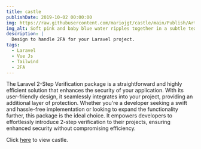 ```yaml
---
title: castle
publishDate: 2019-10-02 00:00:00
img: https://raw.githubusercontent.com/mariojgt/castle/main/Publish/Art/logo.png
img_alt: Soft pink and baby blue water ripples together in a subtle texture.
description: |
  Design to handle 2FA for your Laravel project.
tags:
  - Laravel
  - Vue Js
  - Tailwind
  - 2FA
---
```


The Laravel 2-Step Verification package is a straightforward and highly efficient solution that enhances the security of your application. With its user-friendly design, it seamlessly integrates into your project, providing an additional layer of protection. Whether you're a developer seeking a swift and hassle-free implementation or looking to expand the functionality further, this package is the ideal choice. It empowers developers to effortlessly introduce 2-step verification to their projects, ensuring enhanced security without compromising efficiency.

Click [here](https://github.com/mariojgt/castle) to view castle.
